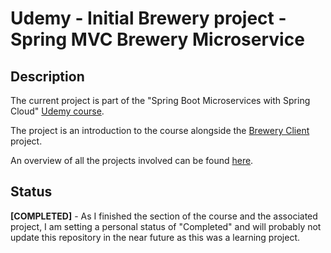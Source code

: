 # Udemy - Initial Brewery project - Spring MVC Brewery Microservice
## Description
The current project is part of the "Spring Boot Microservices with Spring Cloud" [Udemy course](https://www.udemy.com/course/spring-boot-microservices-with-spring-cloud-beginner-to-guru/). 

The project is an introduction to the course alongside the [Brewery Client](https://github.com/mariamihai/udemy-sbm-brewery-client) project.

An overview of all the projects involved can be found [here](../../..).

## Status
**[COMPLETED]** - As I finished the section of the course and the associated project, I am setting a personal status of "Completed" and will probably not update this repository in the near future as this was a learning project.
